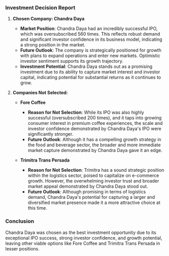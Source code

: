 ### Investment Decision Report

1. **Chosen Company: Chandra Daya**
   - **Market Position**: Chandra Daya had an incredibly successful IPO, which was oversubscribed 560 times. This reflects robust demand and significant investor confidence in its business model, indicating a strong position in the market.
   - **Future Outlook**: The company is strategically positioned for growth with plans to expand operations and enter new markets. Optimistic investor sentiment supports its growth trajectory.
   - **Investment Potential**: Chandra Daya stands out as a promising investment due to its ability to capture market interest and investor capital, indicating potential for substantial returns as it continues to grow.

2. **Companies Not Selected:**

   - **Fore Coffee**
     - **Reason for Not Selection**: While its IPO was also highly successful (oversubscribed 200 times), and it taps into growing consumer interest in premium coffee experiences, the scale and investor confidence demonstrated by Chandra Daya's IPO were significantly stronger.
     - **Future Outlook**: Although it has a compelling growth strategy in the food and beverage sector, the broader and more immediate market capture demonstrated by Chandra Daya gave it an edge.

   - **Trimitra Trans Persada**
     - **Reason for Not Selection**: Trimitra has a sound strategic position within the logistics sector, poised to capitalize on e-commerce growth. However, the overwhelming investor trust and broader market appeal demonstrated by Chandra Daya stood out.
     - **Future Outlook**: Although promising in terms of logistics demand, Chandra Daya's potential for capturing a larger and diversified market presence made it a more attractive choice at this time.

### Conclusion
Chandra Daya was chosen as the best investment opportunity due to its exceptional IPO success, strong investor confidence, and growth potential, leaving other viable options like Fore Coffee and Trimitra Trans Persada in lesser positions.
